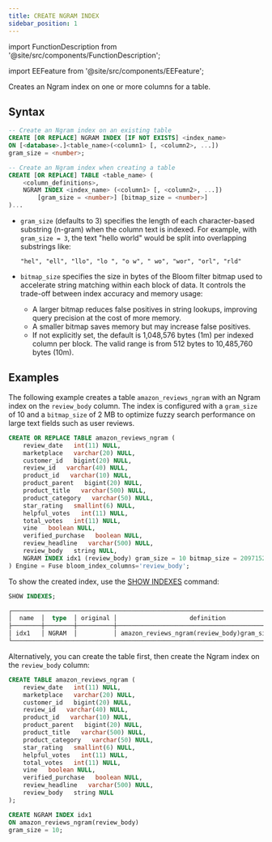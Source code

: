 ```yaml
---
title: CREATE NGRAM INDEX
sidebar_position: 1
---
```


import FunctionDescription from '@site/src/components/FunctionDescription';

<FunctionDescription description="Introduced or updated: v1.2.726"/>

import EEFeature from '@site/src/components/EEFeature';

<EEFeature featureName='NGRAM INDEX'/>

Creates an Ngram index on one or more columns for a table.

## Syntax

```sql
-- Create an Ngram index on an existing table
CREATE [OR REPLACE] NGRAM INDEX [IF NOT EXISTS] <index_name>
ON [<database>.]<table_name>(<column1> [, <column2>, ...])
gram_size = <number>;

-- Create an Ngram index when creating a table
CREATE [OR REPLACE] TABLE <table_name> (
    <column_definitions>,
    NGRAM INDEX <index_name> (<column1> [, <column2>, ...])
        [gram_size = <number>] [bitmap_size = <number>]
)...
```

- `gram_size` (defaults to 3) specifies the length of each character-based substring (n-gram) when the column text is indexed. For example, with `gram_size = 3`, the text "hello world" would be split into overlapping substrings like:

  ```text
  "hel", "ell", "llo", "lo ", "o w", " wo", "wor", "orl", "rld"
  ```

- `bitmap_size` specifies the size in bytes of the Bloom filter bitmap used to accelerate string matching within each block of data. It controls the trade-off between index accuracy and memory usage:

  - A larger bitmap reduces false positives in string lookups, improving query precision at the cost of more memory.
  - A smaller bitmap saves memory but may increase false positives.
  - If not explicitly set, the default is 1,048,576 bytes (1m) per indexed column per block. The valid range is from 512 bytes to 10,485,760 bytes (10m).

## Examples

The following example creates a table `amazon_reviews_ngram` with an Ngram index on the `review_body` column. The index is configured with a `gram_size` of 10 and a `bitmap_size` of 2 MB to optimize fuzzy search performance on large text fields such as user reviews.

```sql
CREATE OR REPLACE TABLE amazon_reviews_ngram (
    review_date   int(11) NULL,
    marketplace   varchar(20) NULL,
    customer_id   bigint(20) NULL,
    review_id   varchar(40) NULL,
    product_id   varchar(10) NULL,
    product_parent   bigint(20) NULL,
    product_title   varchar(500) NULL,
    product_category   varchar(50) NULL,
    star_rating   smallint(6) NULL,
    helpful_votes   int(11) NULL,
    total_votes   int(11) NULL,
    vine   boolean NULL,
    verified_purchase   boolean NULL,
    review_headline   varchar(500) NULL,
    review_body   string NULL,
    NGRAM INDEX idx1 (review_body) gram_size = 10 bitmap_size = 2097152
) Engine = Fuse bloom_index_columns='review_body';
```

To show the created index, use the [SHOW INDEXES](../../50-administration-cmds/show-indexes.md) command:

```sql
SHOW INDEXES;
```

```sql
┌─────────────────────────────────────────────────────────────────────────────────────────────────────────────────────────────────┐
│  name  │  type  │ original │                    definition                   │         created_on         │      updated_on     │
├────────┼────────┼──────────┼─────────────────────────────────────────────────┼────────────────────────────┼─────────────────────┤
│ idx1   │ NGRAM  │          │ amazon_reviews_ngram(review_body)gram_size='10' │ 2025-05-12 23:06:58.166381 │ NULL                │
└─────────────────────────────────────────────────────────────────────────────────────────────────────────────────────────────────┘
```

Alternatively, you can create the table first, then create the Ngram index on the `review_body` column:

```sql
CREATE TABLE amazon_reviews_ngram (
    review_date   int(11) NULL,
    marketplace   varchar(20) NULL,
    customer_id   bigint(20) NULL,
    review_id   varchar(40) NULL,
    product_id   varchar(10) NULL,
    product_parent   bigint(20) NULL,
    product_title   varchar(500) NULL,
    product_category   varchar(50) NULL,
    star_rating   smallint(6) NULL,
    helpful_votes   int(11) NULL,
    total_votes   int(11) NULL,
    vine   boolean NULL,
    verified_purchase   boolean NULL,
    review_headline   varchar(500) NULL,
    review_body   string NULL
);
```

```sql
CREATE NGRAM INDEX idx1
ON amazon_reviews_ngram(review_body)
gram_size = 10;
```